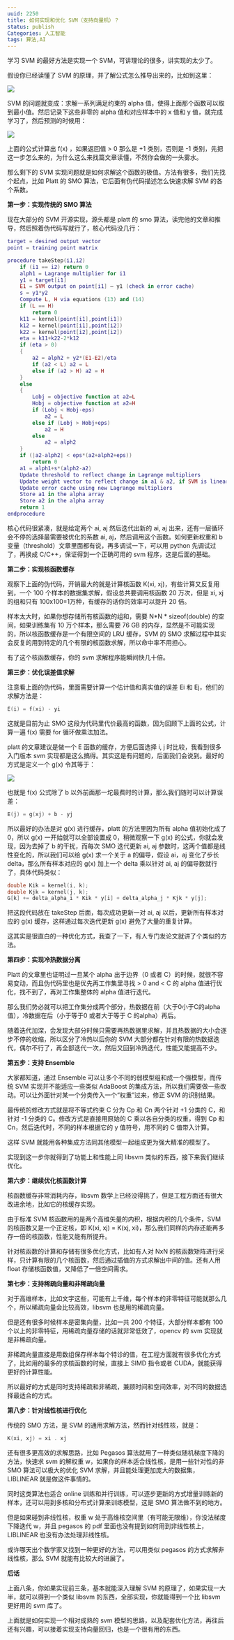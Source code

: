 ```yaml
---
uuid: 2250
title: 如何实现和优化 SVM（支持向量机）？
status: publish
Categories: 人工智能
tags: 算法,AI
---
```

学习 SVM 的最好方法是实现一个 SVM，可讲理论的很多，讲实现的太少了。

假设你已经读懂了 SVM 的原理，并了解公式怎么推导出来的，比如到这里：

![](https://skywind3000.github.io/word/images/svm1.png)


SVM 的问题就变成：求解一系列满足约束的 alpha 值，使得上面那个函数可以取到最小值。然后记录下这些非零的 alpha 值和对应样本中的 x 值和 y 值，就完成学习了，然后预测的时候用：

![](https://skywind3000.github.io/word/images/svm2.png)


上面的公式计算出 f(x) ，如果返回值 > 0 那么是 +1 类别，否则是 -1 类别，先把这一步怎么来的，为什么这么来找篇文章读懂，不然你会做的一头雾水。

那么剩下的 SVM 实现问题就是如何求解这个函数的极值。方法有很多，我们先找个起点，比如 Platt 的 SMO 算法，它后面有伪代码描述怎么快速求解 SVM 的各个系数。

**第一步：实现传统的 SMO 算法**

现在大部分的 SVM 开源实现，源头都是 platt 的 smo 算法，读完他的文章和推导，然后照着伪代码写就行了，核心代码没几行：

<!--more-->

```lua
target = desired output vector
point = training point matrix

procedure takeStep(i1,i2)
	if (i1 == i2) return 0
	alph1 = Lagrange multiplier for i1
	y1 = target[i1]
	E1 = SVM output on point[i1] – y1 (check in error cache)
	s = y1*y2
	Compute L, H via equations (13) and (14)
	if (L == H)
		return 0
	k11 = kernel(point[i1],point[i1])
	k12 = kernel(point[i1],point[i2])
	k22 = kernel(point[i2],point[i2])
	eta = k11+k22-2*k12
	if (eta > 0)
	{
		a2 = alph2 + y2*(E1-E2)/eta
		if (a2 < L) a2 = L
		else if (a2 > H) a2 = H
	}
	else
	{
		Lobj = objective function at a2=L
		Hobj = objective function at a2=H
		if (Lobj < Hobj-eps)
			a2 = L
		else if (Lobj > Hobj+eps)
			a2 = H
		else
			a2 = alph2
	}
	if (|a2-alph2| < eps*(a2+alph2+eps))
		return 0
	a1 = alph1+s*(alph2-a2)
	Update threshold to reflect change in Lagrange multipliers
	Update weight vector to reflect change in a1 & a2, if SVM is linear
	Update error cache using new Lagrange multipliers
	Store a1 in the alpha array
	Store a2 in the alpha array
	return 1
endprocedure
```

核心代码很紧凑，就是给定两个 ai, aj 然后迭代出新的 ai, aj 出来，还有一层循环会不停的选择最需要被优化的系数 ai, aj，然后调用这个函数。如何更新权重和 b 变量（threshold）文章里面都有说，再多调试一下，可以用 python 先调试过了，再换成 C/C++，保证得到一个正确可用的 svm 程序，这是后面的基础。

**第二步：实现核函数缓存**

观察下上面的伪代码，开销最大的就是计算核函数 K(xi, xj)，有些计算又反复用到，一个 100 个样本的数据集求解，假设总共要调用核函数 20 万次，但是 xi, xj 的组和只有 100x100=1万种，有缓存的话你的效率可以提升 20 倍。

样本太大时，如果你想存储所有核函数的组和，需要 N*N * sizeof(double) 的空间，如果训练集有 10 万个样本，那么需要 76 GB 的内存，显然是不可能实现的，所以核函数缓存是一个有限空间的 LRU 缓存，SVM 的 SMO 求解过程中其实会反复的用到特定的几个有限的核函数求解，所以命中率不用担心。

有了这个核函数缓存，你的 svm 求解程序能瞬间快几十倍。

**第三步：优化误差值求解**

注意看上面的伪代码，里面需要计算一个估计值和真实值的误差 Ei 和 Ej，他们的求解方法是：

```cpp
E(i) = f(xi) - yi
```

这就是目前为止 SMO 这段为代码里代价最高的函数，因为回顾下上面的公式，计算一遍 f(x) 需要 for 循环做乘法加法。

platt 的文章建议是做一个 E 函数的缓存，方便后面选择 i, j 时比较，我看到很多入门版本 svm 实现都是这么搞得。其实这是有问题的，后面我们会说到。最好的方式是定义一个 g(x) 令其等于：

![](https://skywind3000.github.io/word/images/svm3.png)


也就是 f(x) 公式除了 b 以外前面那一坨最费时的计算，那么我们随时可以计算误差：

```cpp
E(j) = g(xj) + b - yj
```

所以最好的办法是对 g(x) 进行缓存，platt 的方法里因为所有 alpha 值初始化成了 0，所以 g(x) 一开始就可以全部设置成 0，稍微观察一下 g(x) 的公式，你就会发现，因为去掉了 b 的干扰，而每次 SMO 迭代更新 ai, aj 参数时，这两个值都是线性变化的，所以我们可以给 g(x) 求一个关于 a 的偏导，假设 ai，aj 变化了步长 delta，那么所有样本对应的 g(x) 加上一个 delta 乘以针对 ai, aj 的偏导数就行了，具体代码类似：

```cpp
double Kik = kernel(i, k);
double Kjk = kernel(j, k);
G[k] += delta_alpha_i * Kik * y[i] + delta_alpha_j * Kjk * y[j];
```

把这段代码放在 takeStep 后面，每次成功更新一对 ai, aj 以后，更新所有样本对应的 g(x) 缓存，这样通过每次迭代更新 g(x) 避免了大量的重复计算。

这其实是很直白的一种优化方式，我查了一下，有人专门发论文就讲了个类似的方法。

**第四步：实现冷热数据分离**

Platt 的文章里也证明过一旦某个 alpha 出于边界（0 或者 C）的时候，就很不容易变动，而且伪代码里也是优先再工作集里寻找 > 0 and < C 的 alpha 值进行优化，找不到了，再对工作集整体的 alpha 值进行迭代。

那么我们势必就可以把工作集分成两个部分，热数据在前（大于0小于C的alpha值），冷数据在后（小于等于0 或者大于等于 C 的alpha）再后。

随着迭代加深，会发现大部分时候只需要再热数据里求解，并且热数据的大小会逐步不停的收缩，所以区分了冷热以后你的 SVM 大部分都在针对有限的热数据迭代，偶尔不行了，再全部迭代一次，然后又回到冷热迭代，性能又能提高不少。

**第五步：支持 Ensemble**

大家都知道，通过 Ensemble 可以让多个不同的弱模型组和成一个强模型，而传统 SVM 实现并不能适应一些类似 AdaBoost 的集成方法，所以我们需要做一些改动。可以让外面针对某一个分类传入一个“权重”过来，修正 SVM 的识别结果。

最传统的修改方式就是将不等式约束 C 分为 Cp 和 Cn 两个针对 +1 分类的 C，和针对 -1 分类的 C。修改方式是直接用原始的 C 乘以各自分类的权重，得到 Cp 和 Cn，然后迭代时，不同的样本根据它的 y 值符号，用不同的 C 值带入计算。

这样 SVM 就能用各种集成方法同其他模型一起组成更为强大精准的模型了。

实现到这一步你就得到了功能上和性能上同 libsvm 类似的东西，接下来我们继续优化。

**第六步：继续优化核函数计算**

核函数缓存非常消耗内存，libsvm 数学上已经没得挑了，但是工程方面还有很大改进余地，比如它的核缓存实现。

由于标准 SVM 核函数用的是两个高维矢量的内积，根据内积的几个条件，SVM 的核函数又是一个正定核，即 K(xi, xj) = K(xj, xi)，那么我们同样的内存还能再多存一倍的核函数，性能又能有所提升。

针对核函数的计算和存储有很多优化方式，比如有人对 NxN 的核函数矩阵进行采样，只计算有限的几个核函数，然后通过插值的方式求解出中间的值。还有人用 float 存储核函数值，又降低了一倍空间需求。

**第七步：支持稀疏向量和非稀疏向量**

对于高维样本，比如文字这些，可能有上千维，每个样本的非零特征可能就那么几个，所以稀疏向量会比较高效，libsvm 也是用的稀疏向量。

但是还有很多时候样本是密集向量，比如一共 200 个特征，大部分样本都有 100个以上的非零特征，用稀疏向量存储的话就非常低效了，opencv 的 svm 实现就是非稀疏向量。

非稀疏向量直接是用数组保存样本每个特诊的值，在工程方面就有很多优化方式了，比如用的最多的求核函数的时候，直接上 SIMD 指令或者 CUDA，就能获得更好的计算性能。

所以最好的方式是同时支持稀疏和非稀疏，兼顾时间和空间效率，对不同的数据选择最适合的方式。

**第八步：针对线性核进行优化**

传统的 SMO 方法，是 SVM 的通用求解方法，然而针对线性核，就是：

```cpp
K(xi, xj) = xi . xj
```

还有很多更高效的求解思路，比如 Pegasos 算法就用了一种类似随机梯度下降的方法，快速求 svm 的解权重 w，如果你的样本适合线性核，是用一些针对性的非 SMO 算法可以极大的优化 SVM 求解，并且能处理更加庞大的数据集，LIBLINEAR 就是做这件事情的。

同时这类算法也适合 online 训练和并行训练，可以逐步更新的方式增量训练新的样本，还可以用到多核和分布式计算来训练模型，这是 SMO 算法做不到的地方。

但是如果碰到非线性核，权重 w 处于高维核空间里（有可能无限维），你没法梯度下降迭代 w，并且 pegasos 的 pdf 里面也没有提到如何用到非线性核上，LIBLINEAR 也没有办法处理非线性核。

或许哪天出个数学家又找到一种更好的方法，可以用类似 pegasos 的方式求解非线性核，那么 SVM 就能有比较大的进展了。


**后话**

上面八条，你如果实现前三条，基本就能深入理解 SVM 的原理了，如果实现一大半，就可以得到一个类似 libsvm 的东西，全部实现，你就能得到一个比 libsvm 更好用的 svm 库了。

上面就是如何实现一个相对成熟的 svm 模型的思路，以及配套优化方法，再往后还有兴趣，可以接着实现支持向量回归，也是一个很有用的东西。


